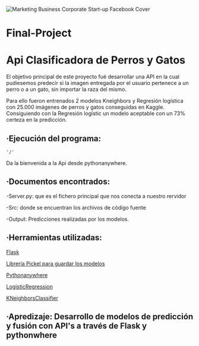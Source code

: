 ![Marketing Business Corporate Start-up Facebook Cover](https://user-images.githubusercontent.com/66042132/95922291-3be36f00-0db3-11eb-985b-eed744e7807d.png)
# Final-Project
<h1>Api Clasificadora de Perros y Gatos</h1>

El objetivo principal de este proyecto fué desarrollar una API en la cual pudiesemos predecir si la imagen entregada por el usuario pertenece a un perro o a un gato, sin importar la raza del mismo.

Para ello fueron entrenados 2 modelos Kneighbors y Regresión logística con 25.000 imágenes de perros y gatos conseguidas en Kaggle. Consiguiendo con la Regresión logístic un modelo aceptable con un 73% certeza en la predicción.

<h2>·Ejecución del programa:</h2>

    '/'
Da la bienvenida a la Api desde pythonanywhere.

<h2>·Documentos encontrados:</h2> 

-Server.py: que es el fichero principal que nos conecta a nuestro rervidor

-Src: donde se encuentran los archivos de código fuente

 -Output: Predicciones realizadas por los modelos.
 
 <h2>·Herramientas utilizadas:</h2>

<a href="https://flask.palletsprojects.com/en/1.1.x/" target="_blank">Flask</a> 

<a href="https://docs.python.org/3/library/pickle.html" target="_blank">Librería Pickel para guardar los modelos</a> 

<a href="https://https://www.pythonanywhere.com/" target="_blank">Pythonanywhere</a> 

<a href="https://scikit-learn.org/stable/modules/generated/sklearn.linear_model.LogisticRegression.html" target="_blank">LogisticRegression</a> 

<a href="https://scikit-learn.org/stable/modules/generated/sklearn.neighbors.KNeighborsClassifier.html" target="_blank">KNeighborsClassifier</a> 

<h2>·Apredizaje: Desarrollo de modelos de predicción y fusión con API's a través de Flask y pythonwhere </h2>

